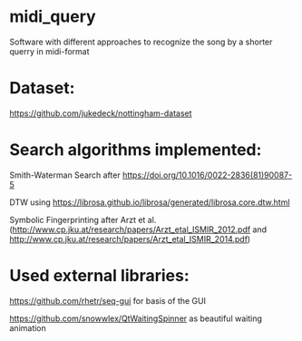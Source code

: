 # midi_query
Software with different approaches to recognize the song by a shorter querry in midi-format

# Dataset:
https://github.com/jukedeck/nottingham-dataset

# Search algorithms implemented:
Smith-Waterman Search after https://doi.org/10.1016/0022-2836(81)90087-5

DTW using https://librosa.github.io/librosa/generated/librosa.core.dtw.html

Symbolic Fingerprinting after Arzt et al. (http://www.cp.jku.at/research/papers/Arzt_etal_ISMIR_2012.pdf and http://www.cp.jku.at/research/papers/Arzt_etal_ISMIR_2014.pdf)

# Used external libraries:
https://github.com/rhetr/seq-gui for basis of the GUI

https://github.com/snowwlex/QtWaitingSpinner as beautiful waiting animation
